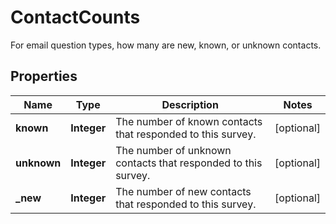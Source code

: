 

# ContactCounts

For email question types, how many are new, known, or unknown contacts.

## Properties

| Name | Type | Description | Notes |
|------------ | ------------- | ------------- | -------------|
|**known** | **Integer** | The number of known contacts that responded to this survey. |  [optional] |
|**unknown** | **Integer** | The number of unknown contacts that responded to this survey. |  [optional] |
|**_new** | **Integer** | The number of new contacts that responded to this survey. |  [optional] |



